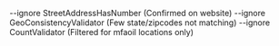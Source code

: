 --ignore StreetAddressHasNumber (Confirmed on website)
--ignore GeoConsistencyValidator (Few state/zipcodes not matching)
--ignore CountValidator (Filtered for mfaoil locations only)
